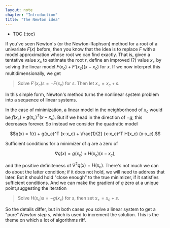 ```yaml
---
layout: note
chapter: "Introduction"
title: "The Newton idea"
---
```

* TOC
{:toc}

If you've seen Newton's (or the Newton-Raphson) method for a root of a univariate $F(x)$ before, then you know that the idea is to replace $F$ with a model approximation whose root we can find exactly. That is, given a tentative value $x_c$ to estimate the root $r$, define an improved (?) value $x_+$ by solving the linear model $F(x_c) + F'(x_c)(x-x_c)$ for $x$. If we now interpret this multidimensionally, we get

> Solve $F'(x_c)s = -F(x_c)$ for $s$. Then let $x_+=x_c+s$. 

In this simple form, Newton's method turns the nonlinear system problem into a sequence of linear systems.

In the case of minimization, a linear model in the neighborhood of $x_c$ would be $f(x_c) + g(x_c)^T(x-x_c)$. But if we head in the direction of $-g$, this decreases forever. So instead we consider the quadratic model

$$q(x) = f(r) + g(x_c)^T (x-x_c) + \frac{1}{2} (x-x_c)^T H(x_c) (x-x_c).$$

Sufficient conditions for a minimizer of $q$ are a zero of 

$$ \nabla q(x) = g(x_c) + H(x_c)(x-x_c),$$

and the positive definiteness of $\nabla^2 q(x)=H(x_c)$. There's not much we can do about the latter condition; if it does not hold, we will need to address that later. But it should hold "close enough" to the true minimizer, if it satisfies sufficient conditions. And we can make the gradient of $q$ zero at a unique point,suggesting the iteration

> Solve $H(x_c)s=-g(x_c)$ for $s$, then set $x_+=x_c+s$.

So the details differ, but in both cases you solve a linear system to get a "pure" *Newton step* $s$, which is used to increment the solution. This is the theme on which a lot of algorithms riff. 
